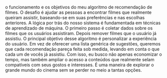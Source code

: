 o funcionamento e os objetivos do meu algoritmo de recomendação de filmes. O desafio é ajudar as pessoas a encontrar filmes que realmente queiram assistir, baseando-se em suas preferências e nas escolhas anteriores. A lógica por trás do nosso sistema é fundamentada em técnicas de aprendizado de máquina. O primeiro passo é coletar dados sobre os filmes que os usuários assistiram. Depois remover filmes que o usuário já assistiu. O principal objetivo desse algoritmo é personalizar a experiência do usuário. Em vez de oferecer uma lista genérica de sugestões, queremos que cada recomendação pareça feita sob medida, levando em conta o que cada um de vocês já assistiu. Com isso, eu busco não apenas economizar o tempo, mas também ampliar o acesso a conteúdos que realmente selam compatíveis com seus gostos e interesses. É uma maneira de explorar o grande mundo do cinema sem se perder no meio a tantas opções.
